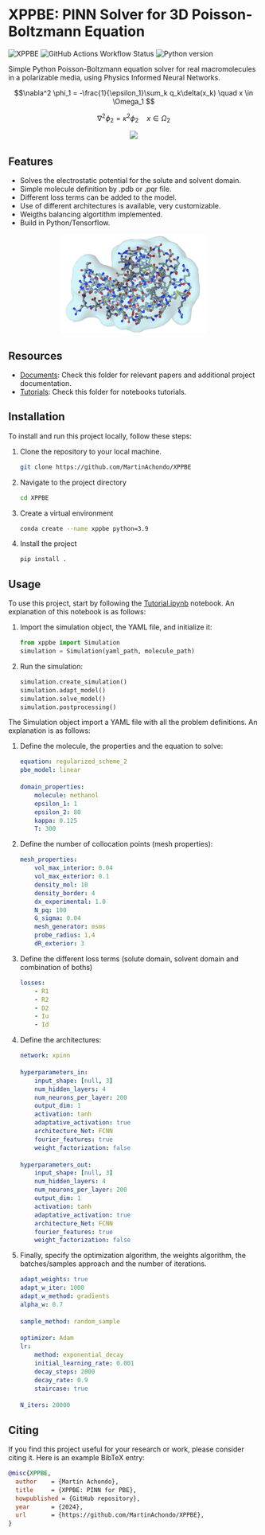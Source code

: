 
# XPPBE: PINN Solver for 3D Poisson-Boltzmann Equation 

![XPPBE](https://img.shields.io/badge/dynamic/toml?label=XPPBE&url=https%3A%2F%2Fraw.githubusercontent.com%2FMartinAchondo%2FXPPBE%2Fmaster%2Fpyproject.toml&query=%24.project.version&prefix=version%20&color=blue&logo=moleculer&logoColor=white)
![GitHub Actions Workflow Status](https://img.shields.io/github/actions/workflow/status/MartinAchondo/XPPBE/.github%2Fworkflows%2FCI.yml)
![Python version](https://img.shields.io/badge/dynamic/toml?url=https%3A%2F%2Fraw.githubusercontent.com%2FMartinAchondo%2FXPPBE%2Fmaster%2Fpyproject.toml&query=%24.project%5B'requires-python'%5D&logo=python&label=python&color=lightgrey)


Simple Python Poisson-Boltzmann equation solver for real macromolecules in a polarizable media, using Physics Informed Neural Networks. 

$$\nabla^2 \phi_1 = -\frac{1}{\epsilon_1}\sum_k q_k\delta(x_k) \quad x \in \Omega_1 $$

$$\nabla^2 \phi_2 = \kappa^2\phi_2 \quad x \in \Omega_2 $$


<!-- <p align="center">
  <img height="200" src="img/Implicit-solvent-tr.png">
</p> -->

<p align="center">
<picture>
    <source media="(prefers-color-scheme: dark)" srcset="img/Implicit-solvent-tr.png">
    <source media="(prefers-color-scheme: light)" srcset="img/Implicit-solvent.png">
    <img height="200" src="https://user-images.githubusercontent.com/25423296/163456779-a8556205-d0a5-45e2-ac17-42d089e3c3f8.png">
</picture>
</p>

## Features

- Solves the electrostatic potential for the solute and solvent domain.
- Simple molecule definition by .pdb or .pqr file.
- Different loss terms can be added to the model.
- Use of different architectures is available, very customizable.
- Weigths balancing algortithm implemented.
- Build in Python/Tensorflow.

<p align="center">
  <img height="200" src="img/molecule.png">
</p>


## Resources

- [Documents](./documents/): Check this folder for relevant papers and additional project documentation.
- [Tutorials](./tutorials/): Check this folder for notebooks tutorials.

## Installation

To install and run this project locally, follow these steps:

1. Clone the repository to your local machine.

   ```bash
   git clone https://github.com/MartinAchondo/XPPBE
   ```
2. Navigate to the project directory
   ```bash
   cd XPPBE
   ```
3. Create a virtual environment
   ```bash
   conda create --name xppbe python=3.9
   ```
4. Install the project
    ```bash
   pip install .
    ```

## Usage
To use this project, start by following the [Tutorial.ipynb](./tutorials/tutorial.ipynb) notebook. An explanation of this notebook is as follows:

1. Import the simulation object, the YAML file, and initialize it:
    ```py
    from xppbe import Simulation
    simulation = Simulation(yaml_path, molecule_path)
    ```
2. Run the simulation:
    ```py
    simulation.create_simulation()
    simulation.adapt_model()
    simulation.solve_model()
    simulation.postprocessing()
    ```
The Simulation object import a YAML file with all the problem definitions. An explanation is as follows:

1. Define the molecule, the properties and the equation to solve:
    ```yaml
    equation: regularized_scheme_2
    pbe_model: linear

    domain_properties:
        molecule: methanol
        epsilon_1: 1
        epsilon_2: 80
        kappa: 0.125
        T: 300
    ```     
2. Define the number of collocation points (mesh properties):
    ```yaml
    mesh_properties:
        vol_max_interior: 0.04
        vol_max_exterior: 0.1
        density_mol: 10
        density_border: 4
        dx_experimental: 1.0
        N_pq: 100
        G_sigma: 0.04
        mesh_generator: msms
        probe_radius: 1,4
        dR_exterior: 3
    ```

3. Define the different loss terms (solute domain, solvent domain and combination of boths)
    ```yaml
    losses:
        - R1
        - R2
        - D2
        - Iu
        - Id
    ```
4. Define the architectures:
    ```yaml
    network: xpinn

    hyperparameters_in:
        input_shape: [null, 3]
        num_hidden_layers: 4
        num_neurons_per_layer: 200
        output_dim: 1
        activation: tanh
        adaptative_activation: true
        architecture_Net: FCNN
        fourier_features: true
        weight_factorization: false

    hyperparameters_out:
        input_shape: [null, 3]
        num_hidden_layers: 4
        num_neurons_per_layer: 200
        output_dim: 1
        activation: tanh
        adaptative_activation: true
        architecture_Net: FCNN
        fourier_features: true
        weight_factorization: false
    ```

5. Finally, specify the optimization algorithm, the weights algorithm, the batches/samples approach and the number of iterations.
    ```yaml
    adapt_weights: true
    adapt_w_iter: 1000
    adapt_w_method: gradients
    alpha_w: 0.7         

    sample_method: random_sample
    
    optimizer: Adam
    lr:
        method: exponential_decay
        initial_learning_rate: 0.001
        decay_steps: 2000
        decay_rate: 0.9
        staircase: true

    N_iters: 20000
    ```

## Citing

If you find this project useful for your research or work, please consider citing it. Here is an example BibTeX entry:

```bibtex
@misc{XPPBE,
  author    = {Martín Achondo},
  title     = {XPPBE: PINN for PBE},
  howpublished = {GitHub repository},
  year      = {2024},
  url       = {https://github.com/MartinAchondo/XPPBE},
}
```
